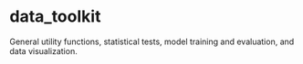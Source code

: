 # data_toolkit
General utility functions, statistical tests, model training and evaluation, and data visualization.
